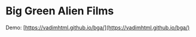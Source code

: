 # Big Green Alien Films

Demo: [https://vadimhtml.github.io/bga/](https://vadimhtml.github.io/bga/)
